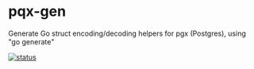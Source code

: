 # pqx-gen
Generate Go struct encoding/decoding helpers for pgx (Postgres), using "go generate"

[![status](https://sourcegraph.com/api/repos/github.com/wdamron/pgx-gen/.badges/status.svg)](https://sourcegraph.com/github.com/wdamron/pgx-gen)
